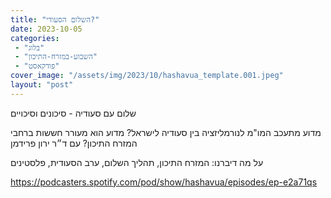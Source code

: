```yaml
---
title: "השלום הסעודי?"
date: 2023-10-05
categories: 
 - "בלוג"
 - "השבוע-במזרח-התיכון"
 - "פודקאסט"
cover_image: "/assets/img/2023/10/hashavua_template.001.jpeg"
layout: "post"
---
```


שלום עם סעודיה - סיכונים וסיכויים

מדוע מתעכב המו"מ לנורמליזציה בין סעודיה לישראל? מדוע הוא מעורר חששות ברחבי המזרח התיכון? עם ד״ר ירון פרידמן

על מה דיברנו: המזרח התיכון, תהליך השלום, ערב הסעודית, פלסטינים 

<https://podcasters.spotify.com/pod/show/hashavua/episodes/ep-e2a71qs>
